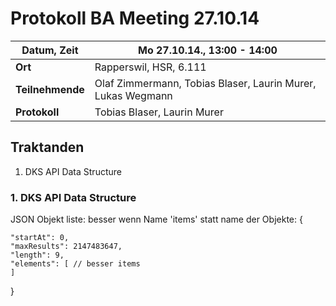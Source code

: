 # Protokoll BA Meeting 27.10.14

**Datum, Zeit**     | Mo 27.10.14., 13:00 - 14:00
---                 | ---
**Ort**             | Rapperswil, HSR, 6.111
**Teilnehmende**    | Olaf Zimmermann, Tobias Blaser, Laurin Murer, Lukas Wegmann
**Protokoll**       | Tobias Blaser, Laurin Murer


## Traktanden
1. DKS API Data Structure


### 1. DKS API Data Structure

JSON Objekt liste: besser wenn Name 'items' statt name der Objekte:
{

    "startAt": 0,
    "maxResults": 2147483647,
    "length": 9,
    "elements": [ // besser items
    ]
}
